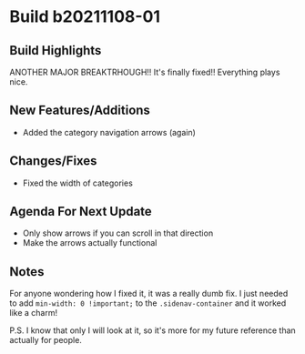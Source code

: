 # Build b20211108-01

## **Build Highlights**

ANOTHER MAJOR BREAKTRHOUGH!! It's finally fixed!! Everything plays nice.

## **New Features/Additions**

- Added the category navigation arrows (again)

## **Changes/Fixes**

- Fixed the width of categories

## **Agenda For Next Update**

- Only show arrows if you can scroll in that direction
- Make the arrows actually functional

## Notes

For anyone wondering how I fixed it, it was a really dumb fix. I just needed to add `min-width: 0 !important;` to the `.sidenav-container` and it worked like a charm!

P.S. I know that only I will look at it, so it's more for my future reference than actually for people.
